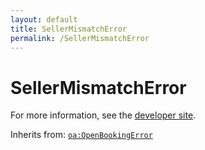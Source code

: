 ```yaml
---
layout: default
title: SellerMismatchError
permalink: /SellerMismatchError
---
```


# SellerMismatchError


For more information, see the [developer site](https://developer.openactive.io/data-model/types/sellermismatcherror).

Inherits from: [`oa:OpenBookingError`](https://openactive.io/OpenBookingError)
